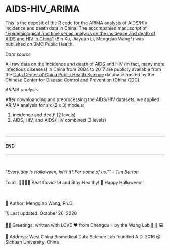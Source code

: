 # AIDS-HIV_ARIMA
This is the deposit of the R code for the ARIMA analysis of AIDS/HIV incidence and death data in China. The accompanied manuscript of ["Epidemiological and time series analysis on the incidence and death of AIDS and HIV in China"](https://bmcpublichealth.biomedcentral.com/) (Bin Xu, Jiayuan Li, Mengqiao Wang*) was published on BMC Public Health.
<br/>

*Data source*

All raw data on the incidence and death of AIDS and HIV (in fact, many more infectious diseases) in China from 2004 to 2017 are publicly available from the [Data Center of China Public Health Science](http://www.phsciencedata.cn/Share/en/) database hosted by the Chinese Center for Disease Control and Prevention (China CDC). 
<br/>

*ARIMA analysis*

After downloanding and preprocessing the AIDS/HIV datasets, we applied ARIMA analysis for six (2 x 3) models:
1. incidence and death (2 levels)
2. AIDS, HIV, and AIDS/HIV combined (3 levels)
<br/>

-----------------------------------------------------------------------------------------------------------------------------------------------------------------------------------
#### END
-----------------------------------------------------------------------------------------------------------------------------------------------------------------------------------
<br/>

*"Every day is Halloween, isn't it? For some of us."" - Tim Burton*
<br/><br/>
To all: :family_man_woman_girl_boy: Beat Covid-19 and Stay Healthy! :jack_o_lantern: Happy Halloween!
<br/><br/><br/>

:adult: Author: Mengqiao Wang, Ph.D.

:spiral_calendar: Last updated: October 26, 2020

🤟🏻 Greetings: written with LOVE :heart: from Chengdu :mahjong: by the Wang Lab :dna: :test_tube: :computer:

📍 Address: West China Biomedical Data Science Lab founded A.D. 2016 @ Sichuan University, China
